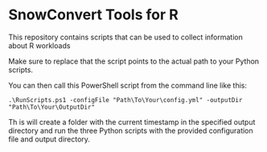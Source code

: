 # SnowConvert Tools for R

This repository contains scripts that can be used to collect information about R workloads

Make sure to replace that the script points to the actual path to your Python scripts.

You can then call this PowerShell script from the command line like this:

```
.\RunScripts.ps1 -configFile "Path\To\Your\config.yml" -outputDir "Path\To\Your\OutputDir"
```

Th	is will create a folder with the current timestamp in the specified output directory and run the three Python scripts with the provided configuration file and output directory.
